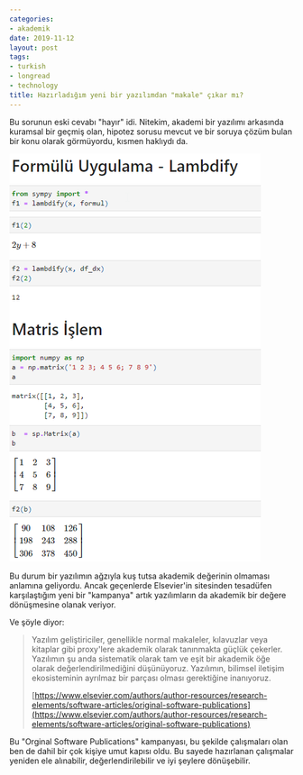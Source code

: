 ```yaml
---
categories:
- akademik
date: 2019-11-12
layout: post
tags:
- turkish
- longread
- technology
title: Hazırladığım yeni bir yazılımdan "makale" çıkar mı?
---
```


Bu sorunun eski cevabı "hayır" idi. Nitekim, akademi bir yazılımı arkasında kuramsal bir geçmiş olan, hipotez sorusu mevcut ve bir soruya çözüm bulan bir konu olarak görmüyordu, kısmen haklıydı da.

![](/images/image-1.png)

Bu durum bir yazılımın ağzıyla kuş tutsa akademik değerinin olmaması anlamına geliyordu. Ancak geçenlerde Elsevier'in sitesinden tesadüfen karşılaştığım yeni bir "kampanya" artık yazılımların da akademik bir değere dönüşmesine olanak veriyor.

Ve şöyle diyor:

> Yazılım geliştiriciler, genellikle normal makaleler, kılavuzlar veya kitaplar gibi proxy'lere akademik olarak tanınmakta güçlük çekerler. Yazılımın şu anda sistematik olarak tam ve eşit bir akademik öğe olarak değerlendirilmediğini düşünüyoruz. Yazılımın, bilimsel iletişim ekosisteminin ayrılmaz bir parçası olması gerektiğine inanıyoruz.
> 
> [https://www.elsevier.com/authors/author-resources/research-elements/software-articles/original-software-publications](https://www.elsevier.com/authors/author-resources/research-elements/software-articles/original-software-publications)

Bu "Orginal Software Publications" kampanyası, bu şekilde çalışmaları olan ben de dahil bir çok kişiye umut kapısı oldu. Bu sayede hazırlanan çalışmalar yeniden ele alınabilir, değerlendirilebilir ve iyi şeylere dönüşebilir.
